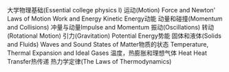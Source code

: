 大学物理基础(Essential college physics I)
运动(Motion)
Force and Newton' Laws of Motion
Work and Energy
Kinetic Energy动能
动量和碰撞(Momentum and Collisions)
冲量与动量Impulse and Momentum
振动(Oscillations)
转动(Rotational Motion)
引力(Gravitation)
Potential Energy势能
固体和液体(Solids and Fluids)
Waves and Sound
States of Matter物质的状态
Temperature, Thermal Expansion and Ideal Gases
温度，热膨胀和理想气体
Heat
Heat Transfer热传递
热力学定律(The Laws of Thermodynamics)